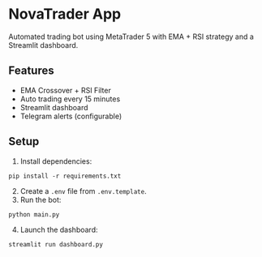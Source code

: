# NovaTrader App

Automated trading bot using MetaTrader 5 with EMA + RSI strategy and a Streamlit dashboard.

## Features
- EMA Crossover + RSI Filter
- Auto trading every 15 minutes
- Streamlit dashboard
- Telegram alerts (configurable)

## Setup
1. Install dependencies:
```
pip install -r requirements.txt
```
2. Create a `.env` file from `.env.template`.
3. Run the bot:
```
python main.py
```
4. Launch the dashboard:
```
streamlit run dashboard.py
```